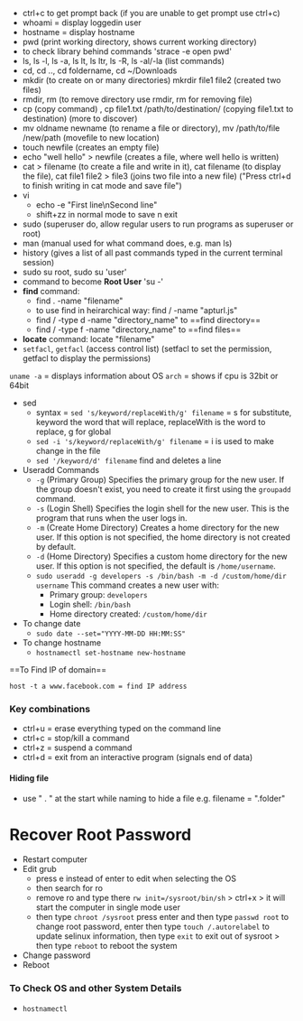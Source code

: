 - ctrl+c to get prompt back (if you are unable to get prompt use ctrl+c)
- whoami = display loggedin user
- hostname = display hostname
- pwd (print working directory, shows current working directory)
-  to check library behind commands 'strace -e open pwd'
- ls, ls -l, ls -a, ls lt, ls ltr, ls -R, ls -al/-la (list commands)
- cd, cd .., cd foldername, cd ~/Downloads
- mkdir (to create on or many directories) mkrdir file1 file2 (created two files)
- rmdir, rm (to remove directory use rmdir, rm for removing file)
- cp (copy command) , cp file1.txt /path/to/destination/ (copying file1.txt to destination) (more to discover)
- mv oldname newname (to rename a file or directory), mv /path/to/file /new/path (movefile to new location)
- touch newfile (creates an empty file)
- echo "well hello" > newfile (creates a file, where well hello is written)
- cat > filename (to create a file and write in it), cat filename (to display the file), cat file1 file2 > file3 (joins two file into a new file) ("Press ctrl+d to finish writing in cat mode and save file")
- vi
	- echo -e "First line\nSecond line"
	- shift+zz in normal mode to save n exit
- sudo (superuser do, allow regular users to run programs as superuser or root)
- man (manual used for what command does, e.g. man ls)
- history (gives a list of all past commands typed in the current terminal session)
- sudo su root, sudo su 'user'
- command to become **Root User** 'su -'
- **find** command: 
	- find . -name "filename"  
	- to use find in heirarchical way: find / -name "apturl.js"
	- find / -type d -name "directory_name" to ==find directory==
	- find / -type f -name "directory_name" to ==find files==
- **locate** command: locate "filename"
- `setfacl`, `getfacl` (access control list) (setfacl to set the permission, getfacl to display the permissions)

`uname -a` = displays information about OS
`arch` = shows if cpu is 32bit or 64bit 

- sed
	- syntax = `sed 's/keyword/replaceWith/g' filename` = s for substitute, keyword the word that will replace, replaceWith is the word to replace, g for global
	- `sed -i 's/keyword/replaceWith/g' filename` = i is used to make change in the file
	- `sed '/keyword/d' filename` find and deletes a line
- Useradd Commands
	- `-g` (Primary Group) Specifies the primary group for the new user. If the group doesn't exist, you need to create it first using the `groupadd` command.
	- `-s` (Login Shell) Specifies the login shell for the new user. This is the program that runs when the user logs in.
	- `-m` (Create Home Directory) Creates a home directory for the new user. If this option is not specified, the home directory is not created by default.
	- `-d` (Home Directory) Specifies a custom home directory for the new user. If this option is not specified, the default is `/home/username`.
	- `sudo useradd -g developers -s /bin/bash -m -d /custom/home/dir username` This command creates a new user with:
		- Primary group: `developers`
		- Login shell: `/bin/bash`
		- Home directory created: `/custom/home/dir`
- To change date 
	- `sudo date --set="YYYY-MM-DD HH:MM:SS"`
- To change hostname
	- `hostnamectl set-hostname new-hostname`

==To Find IP of domain==
```
host -t a www.facebook.com = find IP address
```

### Key combinations
- ctrl+u = erase everything typed on the command line
- ctrl+c = stop/kill a command
- ctrl+z = suspend a command
- ctrl+d = exit from an interactive program (signals end of data)
#### Hiding file
- use " . " at the start while naming to hide a file e.g. filename = ".folder"

# Recover Root Password
- Restart computer
- Edit grub
	- press e instead of enter to edit when selecting the OS
	- then search for ro
	- remove ro and type there `rw init=/sysroot/bin/sh` > ctrl+x > it will start the computer in single mode user
	- then type `chroot /sysroot` press enter and then type `passwd root` to change root password, enter then type `touch /.autorelabel` to update selinux information, then type `exit` to exit out of sysroot > then type `reboot` to reboot the system
- Change password
- Reboot



### To Check OS and other System Details
- `hostnamectl`